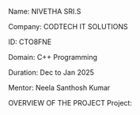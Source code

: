 Name: NIVETHA SRI.S

Company: CODTECH IT SOLUTIONS

ID: CTO8FNE

Domain: C++ Programming

Duration: Dec to Jan 2025

Mentor: Neela Santhosh Kumar

OVERVIEW OF THE PROJECT
Project: 
